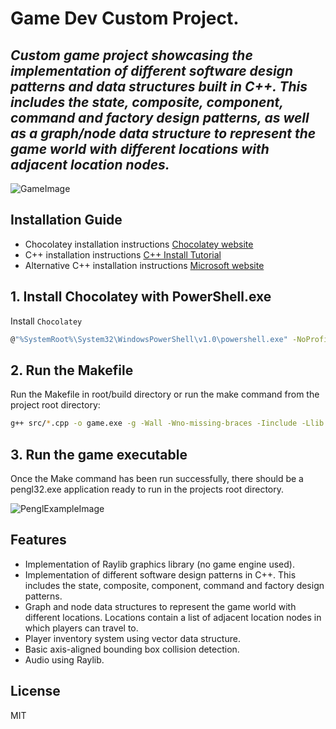 # Game Dev Custom Project.
## _Custom game project showcasing the implementation of different software design patterns and data structures built in C++. This includes the state, composite, component, command and factory design patterns, as well as a graph/node data structure to represent the game world with different locations with adjacent location nodes._

![GameImage](https://i.postimg.cc/PqJjCZCJ/game-project2.png)

## Installation Guide
- Chocolatey installation instructions [Chocolatey website](https://docs.chocolatey.org/en-us/choco/setup)
- C++ installation instructions [C++ Install Tutorial](https://www.youtube.com/watch?v=0HD0pqVtsmw&t=2s)
- Alternative C++ installation instructions [Microsoft website](https://learn.microsoft.com/en-us/cpp/build/vscpp-step-0-installation?view=msvc-170)

## 1. Install Chocolatey with PowerShell.exe

Install `Chocolatey`
```sh
@"%SystemRoot%\System32\WindowsPowerShell\v1.0\powershell.exe" -NoProfile -InputFormat None -ExecutionPolicy Bypass -Command "[System.Net.ServicePointManager]::SecurityProtocol = 3072; iex ((New-Object System.Net.WebClient).DownloadString('https://community.chocolatey.org/install.ps1'))" && SET "PATH=%PATH%;%ALLUSERSPROFILE%\chocolatey\bin"
```
## 2. Run the Makefile

Run the Makefile in root/build directory or run the make command from the project root directory:
```sh
g++ src/*.cpp -o game.exe -g -Wall -Wno-missing-braces -Iinclude -Llib -lraylib -opengl32 -lgdi32 -lwinmm -lmingw32
```

## 3. Run the game executable
Once the Make command has been run successfully, there should be a pengl32.exe application ready to run in the projects root directory.

![PenglExampleImage](https://i.postimg.cc/MGNhXLk3/pengl.png)

## Features

- Implementation of Raylib graphics library (no game engine used).
- Implementation of different software design patterns in C++. This includes the state, composite, component, command and factory design patterns.
- Graph and node data structures to represent the game world with different locations. Locations contain a list of adjacent location nodes in which players can travel to.
- Player inventory system using vector data structure.
- Basic axis-aligned bounding box collision detection.
- Audio using Raylib.

## License

MIT
